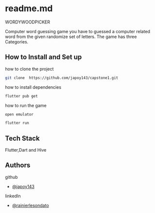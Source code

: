 
# readme.md
WORDYWOODPICKER 

Computer word guessing game you have to guessed a computer related word from the given  randomize set of letters. The game has three Categories.


## How to Install and Set up

how to clone the project

```bash
git clone  https://github.com/japoy143/capstone1.git
```

how to install dependencies
```bash
flutter pub get 
```

how to run the game

```bash
open emulator
```
```bash
flutter run
```

## Tech Stack

Flutter,Dart and Hive


## Authors

github
- [@japoy143](https://github.com/japoy143)

linkedIn

- [@rainierlesondato](https://www.linkedin.com/in/rainierlesondato/)


